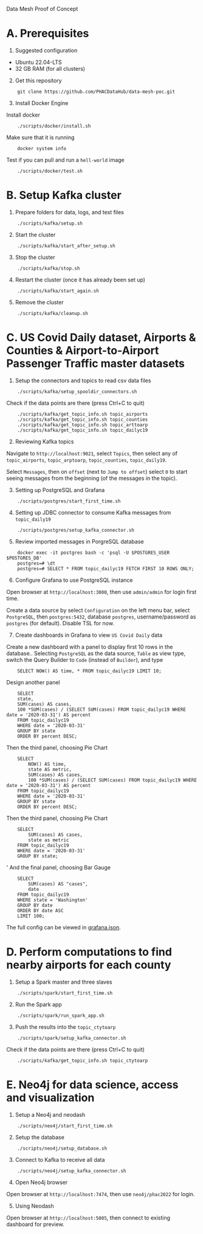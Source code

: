Data Mesh Proof of Concept

# A. Prerequisites

1. Suggested configuration
- Ubuntu 22.04-LTS
- 32 GB RAM (for all clusters)

2. Get this repository

```    
    git clone https://github.com/PHACDataHub/data-mesh-poc.git
```

3. Install Docker Engine

Install docker

```
    ./scripts/docker/install.sh
```

Make sure that it is running
```
    docker system info
```

Test if you can pull and run a `hell-world` image
```
    ./scripts/docker/test.sh
```

# B. Setup Kafka cluster

1. Prepare folders for data, logs, and test files

```    
    ./scripts/kafka/setup.sh
```

2. Start the cluster

```
    ./scripts/kafka/start_after_setup.sh
```

3. Stop the cluster

```
    ./scripts/kafka/stop.sh
```

4. Restart the cluster (once it has already been set up)

```
    ./scripts/kafka/start_again.sh
```

5. Remove the cluster

```
    ./scripts/kafka/cleanup.sh
```

# C. US Covid Daily dataset, Airports & Counties & Airport-to-Airport Passenger Traffic master datasets

1. Setup the connectors and topics to read csv data files

```
    ./scripts/kafka/setup_spooldir_connectors.sh
```

Check if the data points are there (press Ctrl+C to quit)
```
    ./scripts/kafka/get_topic_info.sh topic_airports
    ./scripts/kafka/get_topic_info.sh topic_counties
    ./scripts/kafka/get_topic_info.sh topic_arttoarp
    ./scripts/kafka/get_topic_info.sh topic_dailyc19
```

2. Reviewing Kafka topics

Navigate to `http://localhost:9021`, select `Topics`, then select any of `topic_airports`, `topic_arptoarp`, `topic_counties`, `topic_daily19`.

Select `Messages`, then on `offset` (next to `Jump to offset`) select `0` to start seeing messages from the beginning (of the messages in the topic).

3. Setting up PostgreSQL and Grafana

```
    ./scripts/postgres/start_first_time.sh
```
4. Setting up JDBC connector to consume Kafka messages from `topic_daily19`

```
    ./scripts/postgres/setup_kafka_connector.sh
```

5. Review imported messages in PorgreSQL database

```
    docker exec -it postgres bash -c 'psql -U $POSTGRES_USER $POSTGRES_DB'
    postgres=# \dt
    postgres=# SELECT * FROM topic_dailyc19 FETCH FIRST 10 ROWS ONLY;
```

6. Configure Grafana to use PostgreSQL instance

Open browser at `http://localhost:3000`, then use `admin/admin` for login first time.

Create a data source by select `Configuration` on the left menu bar, select `PostgreSQL`, then `postgres:5432`, database `postgres`, username/password as `postgres` (for default). Disable TSL for now.

7. Create dashboards in Grafana to view `US Covid Daily` data

Create a new dashboard with a panel to display first 10 rows in the database.. Selecting `PostgreSQL` as the data source, `Table` as view type, switch the Query Builder to `Code` (instead of `Builder`), and type

```
    SELECT NOW() AS time, * FROM topic_dailyc19 LIMIT 10;
```

Design another panel 

```
    SELECT 
    state,
    SUM(cases) AS cases, 
    100 *SUM(cases) / (SELECT SUM(cases) FROM topic_dailyc19 WHERE date = '2020-03-31') AS percent
    FROM topic_dailyc19
    WHERE date = '2020-03-31'
    GROUP BY state
    ORDER BY percent DESC;
```

Then the third panel, choosing Pie Chart

```
    SELECT
        NOW() AS time,
        state AS metric,
        SUM(cases) AS cases, 
        100 *SUM(cases) / (SELECT SUM(cases) FROM topic_dailyc19 WHERE date = '2020-03-31') AS percent
    FROM topic_dailyc19
    WHERE date = '2020-03-31'
    GROUP BY state
    ORDER BY percent DESC;
```

Then the third panel, choosing Pie Chart

```
    SELECT
        SUM(cases) AS cases,
        state as metric
    FROM topic_dailyc19
    WHERE date = '2020-03-31'
    GROUP BY state;
```
'
And the final panel, choosing Bar Gauge

```
    SELECT
        SUM(cases) AS "cases",
        date
    FROM topic_dailyc19
    WHERE state = 'Washington'
    GROUP BY date
    ORDER BY date ASC
    LIMIT 100;
```

The full config can be viewed in [grafana.json](./conf/grafana.json).

# D. Perform computations to find nearby airports for each county

1. Setup a Spark master and three slaves

```
    ./scripts/spark/start_first_time.sh
```

2. Run the Spark app

```
    ./scripts/spark/run_spark_app.sh
```

3. Push the results into the `topic_ctytoarp`

```
    ./scripts/spark/setup_kafka_connector.sh
```

Check if the data points are there (press Ctrl+C to quit)

```
    ./scripts/kafka/get_topic_info.sh topic_ctytoarp
```

# E. Neo4j for data science, access and visualization

1. Setup a Neo4j and neodash

```
    ./scripts/neo4j/start_first_time.sh
```

2. Setup the database

```
    ./scripts/neo4j/setup_database.sh
```

3. Connect to Kafka to receive all data

```
    ./scripts/neo4j/setup_kafka_connector.sh
```

4. Open Neo4j browser

Open browser at `http://localhost:7474`, then use `neo4j/phac2022` for login.

5. Using Neodash

Open browser at `http://localhost:5005`, then connect to existing dashboard for preview.